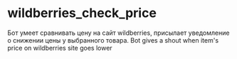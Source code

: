 # wildberries_check_price
Бот умеет сравнивать цену на сайт wildberries, присылает уведомление о снижении цены у выбранного товара.
Bot gives a shout when item's price on wildberries site goes lower
